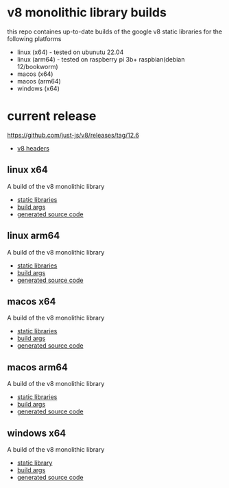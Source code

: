 # v8 monolithic library builds

this repo containes up-to-date builds of the google v8 static libraries for the following platforms

- linux (x64) - tested on ubunutu 22.04
- linux (arm64) - tested on raspberry pi 3b+ raspbian(debian 12/bookworm)
- macos (x64)
- macos (arm64)
- windows (x64)

# current release

https://github.com/just-js/v8/releases/tag/12.6

- [v8 headers](https://github.com/just-js/v8/releases/download/12.6/include.tar.gz)

## linux x64

A build of the v8 monolithic library

- [static libraries](https://github.com/just-js/v8/releases/download/12.6/libv8_monolith-linux-x64.a.gz)
- [build args](args.linux.x64.gn)
- [generated source code](https://github.com/just-js/v8/releases/download/12.6/gen-linux-x64.tar.gz)

## linux arm64

A build of the v8 monolithic library

- [static libraries](https://github.com/just-js/v8/releases/download/12.6/libv8_monolith-linux-arm64.a.gz)
- [build args](args.linux.arm64.gn)
- [generated source code](https://github.com/just-js/v8/releases/download/12.6/gen-linux-arm64.tar.gz)

## macos x64

A build of the v8 monolithic library

- [static libraries](https://github.com/just-js/v8/releases/download/12.6/libv8_monolith-mac-x64.a.gz)
- [build args](args.mac.x64.gn)
- [generated source code](https://github.com/just-js/v8/releases/download/12.6/gen-mac-x64.tar.gz)

## macos arm64

A build of the v8 monolithic library

- [static libraries](https://github.com/just-js/v8/releases/download/12.6/libv8_monolith-mac-arm64.a.gz)
- [build args](args.mac.arm64.gn)
- [generated source code](https://github.com/just-js/v8/releases/download/12.6/gen-mac-arm64.tar.gz)

## windows x64

A build of the v8 monolithic library

- [static library](https://github.com/just-js/v8/releases/download/12.6/libv8_monolith-win-x64.zip)
- [build args](args.win.x64.gn)
- [generated source code](https://github.com/just-js/v8/releases/download/12.6/gen-win-x64.zip)


